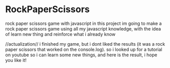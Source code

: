 # RockPaperScissors
rock paper scissors game with javascript
in this project im going to make a rock paper scissors game using all my javascript knowledge, with the idea of learn new thing and reinforce what i already know


//actualization//
i finished my game, but i dont liked the results (it was a rock paper scissors that worked on the console.log). so i looked up for a tutorial on youtube so i can learn some new things, and here is the result,  i hope you like it!

